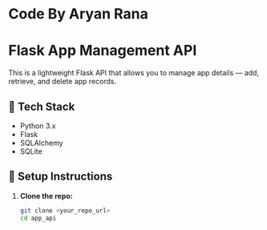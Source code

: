 # Code By Aryan Rana
# Flask App Management API

This is a lightweight Flask API that allows you to manage app details — add, retrieve, and delete app records.

## 🔧 Tech Stack

- Python 3.x
- Flask
- SQLAlchemy
- SQLite

## 🚀 Setup Instructions

1. **Clone the repo:**
   ```bash
   git clone <your_repo_url>
   cd app_api
